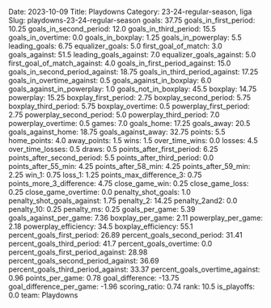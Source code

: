 Date: 2023-10-09
Title: Playdowns
Category: 23-24-regular-season, liga
Slug: playdowns-23-24-regular-season
goals: 37.75
goals_in_first_period: 10.25
goals_in_second_period: 12.0
goals_in_third_period: 15.5
goals_in_overtime: 0.0
goals_in_boxplay: 1.25
goals_in_powerplay: 5.5
leading_goals: 6.75
equalizer_goals: 5.0
first_goal_of_match: 3.0
goals_against: 51.5
leading_goals_against: 7.0
equalizer_goals_against: 5.0
first_goal_of_match_against: 4.0
goals_in_first_period_against: 15.0
goals_in_second_period_against: 18.75
goals_in_third_period_against: 17.25
goals_in_overtime_against: 0.5
goals_against_in_boxplay: 6.0
goals_against_in_powerplay: 1.0
goals_not_in_boxplay: 45.5
boxplay: 14.75
powerplay: 15.25
boxplay_first_period: 2.75
boxplay_second_period: 5.75
boxplay_third_period: 5.75
boxplay_overtime: 0.5
powerplay_first_period: 2.75
powerplay_second_period: 5.0
powerplay_third_period: 7.0
powerplay_overtime: 0.5
games: 7.0
goals_home: 17.25
goals_away: 20.5
goals_against_home: 18.75
goals_against_away: 32.75
points: 5.5
home_points: 4.0
away_points: 1.5
wins: 1.5
over_time_wins: 0.0
losses: 4.5
over_time_losses: 0.5
draws: 0.5
points_after_first_period: 6.25
points_after_second_period: 5.5
points_after_third_period: 0.0
points_after_55_min: 4.25
points_after_58_min: 4.25
points_after_59_min: 2.25
win_1: 0.75
loss_1: 1.25
points_max_difference_3: 0.75
points_more_3_difference: 4.75
close_game_win: 0.25
close_game_loss: 0.25
close_game_overtime: 0.0
penalty_shot_goals: 1.0
penalty_shot_goals_against: 1.75
penalty_2: 14.25
penalty_2and2: 0.0
penalty_10: 0.25
penalty_ms: 0.25
goals_per_game: 5.39
goals_against_per_game: 7.36
boxplay_per_game: 2.11
powerplay_per_game: 2.18
powerplay_efficiency: 34.5
boxplay_efficiency: 55.1
percent_goals_first_period: 26.89
percent_goals_second_period: 31.41
percent_goals_third_period: 41.7
percent_goals_overtime: 0.0
percent_goals_first_period_against: 28.98
percent_goals_second_period_against: 36.69
percent_goals_third_period_against: 33.37
percent_goals_overtime_against: 0.96
points_per_game: 0.78
goal_difference: -13.75
goal_difference_per_game: -1.96
scoring_ratio: 0.74
rank: 10.5
is_playoffs: 0.0
team: Playdowns
